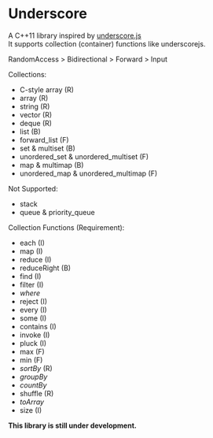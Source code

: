 Underscore
==========
A C++11 library inspired by [underscore.js](http://underscorejs.org)  
It supports collection (container) functions like underscorejs.

RandomAccess > Bidirectional > Forward > Input	

Collections:
* C-style array (R)
* array (R)
* string (R)
* vector (R)
* deque (R)
* list (B)
* forward_list (F)
* set & multiset (B)
* unordered_set & unordered_multiset (F)
* map & multimap (B)
* unordered_map & unordered_multimap (F)

Not Supported:
* stack
* queue & priority_queue

Collection Functions (Requirement):
* each (I)
* map (I)
* reduce (I)
* reduceRight (B)
* find (I)
* filter (I)
* *where*
* reject (I)
* every (I)
* some (I)
* contains (I)
* invoke (I)
* pluck (I)
* max (F)
* min (F)
* *sortBy* (R)
* *groupBy*
* *countBy*
* shuffle (R)
* *toArray*
* size (I)

**This library is still under development.**


